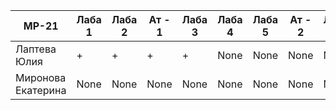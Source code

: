 | MP-21              | Лаба 1 | Лаба 2 | Ат - 1 | Лаба 3 | Лаба 4 | Лаба 5 | Ат - 2 | Лаба 6 | Лаба 7 | Ат - 3 | Лаба 8 | Лаба 9 | Ат - 4 | Лаба 10 |
| ------------------ | ------ | ------ | ------ | ------ | ------ | ------ | ------ | ------ | ------ | ------ | ------ | ------ | ------ | ------- |
| Лаптева Юлия       | +      | +      | +      | +      | None   | None   | None   | None   | None   | None   | None   | None   | None   | None    |
| Миронова Екатерина | None   | None   | None   | None   | None   | None   | None   | None   | None   | None   | None   | None   | None   | None    |